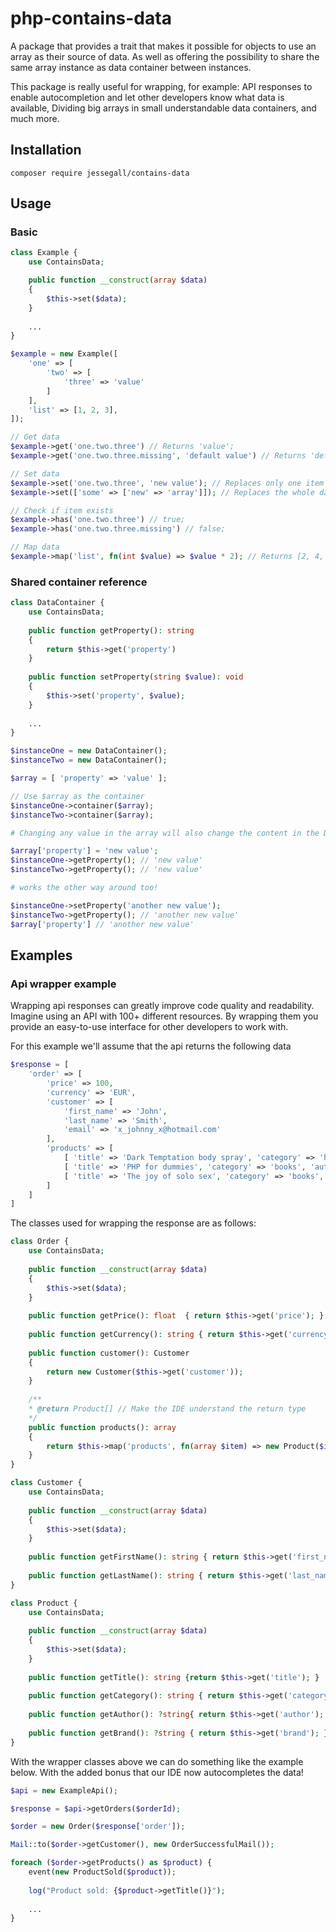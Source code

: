 # php-contains-data

A package that provides a trait that makes it possible for objects to use an array as their source of data.
As well as offering the possibility to share the same array instance as data container between instances.

This package is really useful for wrapping, for example:
API responses to enable autocompletion and let other developers know what data is available,
Dividing big arrays in small understandable data containers, and much more.

## Installation

```
composer require jessegall/contains-data
```

## Usage

### Basic

```php
class Example {
    use ContainsData;

    public function __construct(array $data)
    {
        $this->set($data);
    }
    
    ...
}

$example = new Example([
    'one' => [
        'two' => [
            'three' => 'value'
        ]
    ],
    'list' => [1, 2, 3],
]);

// Get data
$example->get('one.two.three') // Returns 'value'; 
$example->get('one.two.three.missing', 'default value') // Returns 'default value';

// Set data
$example->set('one.two.three', 'new value'); // Replaces only one item
$example->set(['some' => ['new' => 'array']]); // Replaces the whole data container

// Check if item exists
$example->has('one.two.three') // true;
$example->has('one.two.three.missing') // false;

// Map data
$example->map('list', fn(int $value) => $value * 2); // Returns [2, 4, 6]
```

### Shared container reference

```php
class DataContainer {
    use ContainsData;
    
    public function getProperty(): string 
    {
        return $this->get('property')
    }
    
    public function setProperty(string $value): void
    {
        $this->set('property', $value);
    }
    
    ...
}

$instanceOne = new DataContainer();
$instanceTwo = new DataContainer();

$array = [ 'property' => 'value' ];

// Use $array as the container
$instanceOne->container($array);  
$instanceTwo->container($array); 

# Changing any value in the array will also change the content in the DataContainer instances

$array['property'] = 'new value'; 
$instanceOne->getProperty(); // 'new value'
$instanceTwo->getProperty(); // 'new value'

# works the other way around too!

$instanceOne->setProperty('another new value'); 
$instanceTwo->getProperty(); // 'another new value'
$array['property'] // 'another new value'
````

## Examples

### Api wrapper example

Wrapping api responses can greatly improve code quality and readability.
Imagine using an API with 100+ different resources.
By wrapping them you provide an easy-to-use interface for other developers to work with.

For this example we'll assume that the api returns the following data

```php
$response = [
    'order' => [
        'price' => 100,
        'currency' => 'EUR',
        'customer' => [
            'first_name' => 'John',
            'last_name' => 'Smith',
            'email' => 'x_johnny_x@hotmail.com'
        ],
        'products' => [
            [ 'title' => 'Dark Temptation body spray', 'category' => 'hygiene', 'brand' => 'Axe' ],
            [ 'title' => 'PHP for dummies', 'category' => 'books', 'author' => 'Janet Valade' ],
            [ 'title' => 'The joy of solo sex', 'category' => 'books', 'author' => 'Harold Litten']
        ]
    ]
]
```

The classes used for wrapping the response are as follows:

```php
class Order {
    use ContainsData;
    
    public function __construct(array $data) 
    {
        $this->set($data);
    }
    
    public function getPrice(): float  { return $this->get('price'); }
    
    public function getCurrency(): string { return $this->get('currency'); }
    
    public function customer(): Customer
    {
        return new Customer($this->get('customer'));
    }
    
    /**
    * @return Product[] // Make the IDE understand the return type 
    */
    public function products(): array
    {
        return $this->map('products', fn(array $item) => new Product($item))
    }
}

class Customer {
    use ContainsData;
    
    public function __construct(array $data) 
    {
        $this->set($data);
    }
    
    public function getFirstName(): string { return $this->get('first_name'); }
    
    public function getLastName(): string { return $this->get('last_name'); }
}

class Product {
    use ContainsData;
    
    public function __construct(array $data) 
    {
        $this->set($data);
    }
    
    public function getTitle(): string {return $this->get('title'); }
    
    public function getCategory(): string { return $this->get('category'); }
    
    public function getAuthor(): ?string{ return $this->get('author'); }
    
    public function getBrand(): ?string { return $this->get('brand'); }
}
````

With the wrapper classes above we can do something like the example below.
With the added bonus that our IDE now autocompletes the data!

```php
$api = new ExampleApi();

$response = $api->getOrders($orderId);

$order = new Order($response['order']);

Mail::to($order->getCustomer(), new OrderSuccessfulMail());

foreach ($order->getProducts() as $product) {
    event(new ProductSold($product));
    
    log("Product sold: {$product->getTitle()}");
    
    ... 
}
```